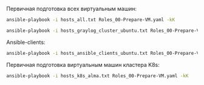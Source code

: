 
Первичная подготовка всех виртуальным машин:
```bash
ansible-playbook -i hosts_all.txt Roles_00-Prepare-VM.yaml -kK
```
```bash
ansible-playbook -i hosts_graylog_cluster_ubuntu.txt Roles_00-Prepare-VM.yaml -kK
```
Ansible-clients:
```bash
ansible-playbook -i hosts_ansible_clients_ubuntu.txt Roles_00-Prepare-VM.yaml -kK
```

Первичная подготовка виртуальным машин кластера K8s:
```bash
ansible-playbook -i hosts_k8s_alma.txt Roles_00-Prepare-VM.yaml -kK
```